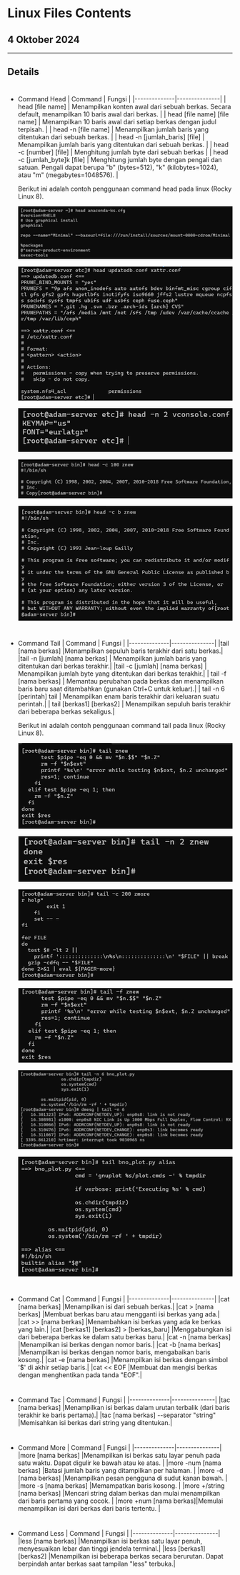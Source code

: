 # Linux Files Contents

## 4 Oktober 2024

---

## Details

#
- Command Head
    | Command            | Fungsi      |
    |--------------|---------------|
    | head [file name]       | Menampilkan konten awal dari sebuah berkas. Secara default, menampilkan 10 baris awal dari berkas.            |
    | head [file name] [file name]    | Menampilkan 10 baris awal dari setiap berkas dengan judul terpisah.  |
    | head -n [file name]             | Menampilkan jumlah baris yang ditentukan dari sebuah berkas.     |
    | head -n [jumlah_baris] [file]   | Menampilkan jumlah baris yang ditentukan dari sebuah berkas.     |
    | head -c [number] [file]         | Menghitung jumlah byte dari sebuah berkas                        |
    | head -c [jumlah_byte]k [file]   | Menghitung jumlah byte dengan pengali dan satuan. Pengali dapat berupa "b" (bytes=512), "k" (kilobytes=1024), atau "m" (megabytes=1048576).    |

    Berikut ini adalah contoh penggunaan command head pada linux (Rocky Linux 8).

    ![LC](https://github.com/adampnggwa/BELAJAR-YAVA247/blob/main/Image/command%20linux/lc1.png)

    ![LC](https://github.com/adampnggwa/BELAJAR-YAVA247/blob/main/Image/command%20linux/lc2.png)

    ![LC](https://github.com/adampnggwa/BELAJAR-YAVA247/blob/main/Image/command%20linux/lc3.png)

    ![LC](https://github.com/adampnggwa/BELAJAR-YAVA247/blob/main/Image/command%20linux/lc4.png)

    ![LC](https://github.com/adampnggwa/BELAJAR-YAVA247/blob/main/Image/command%20linux/lc5.png)

#
- Command Tail
    | Command            | Fungsi      |
    |--------------|---------------|
    |tail [nama berkas]	|Menampilkan sepuluh baris terakhir dari satu berkas.|
    |tail -n [jumlah] [nama berkas]	| Menampilkan jumlah baris yang ditentukan dari berkas terakhir.|
    |tail -c [jumlah] [nama berkas]	| Menampilkan jumlah byte yang ditentukan dari berkas terakhir.|
    | tail -f [nama berkas]	| Memantau perubahan pada berkas dan menampilkan baris baru saat ditambahkan (gunakan Ctrl+C untuk keluar).|
    | tail -n 6 [perintah] tail	| Menampilkan enam baris terakhir dari keluaran suatu perintah.|
    | tail [berkas1] [berkas2]	| Menampilkan sepuluh baris terakhir dari beberapa berkas sekaligus.|

    Berikut ini adalah contoh penggunaan command tail pada linux (Rocky Linux 8).

    ![LC](https://github.com/adampnggwa/BELAJAR-YAVA247/blob/main/Image/command%20linux/lc6.png)

    ![LC](https://github.com/adampnggwa/BELAJAR-YAVA247/blob/main/Image/command%20linux/lc7.png)

    ![LC](https://github.com/adampnggwa/BELAJAR-YAVA247/blob/main/Image/command%20linux/lc8.png)

    ![LC](https://github.com/adampnggwa/BELAJAR-YAVA247/blob/main/Image/command%20linux/lc9.png)

    ![LC](https://github.com/adampnggwa/BELAJAR-YAVA247/blob/main/Image/command%20linux/lc10.png)

    ![LC](https://github.com/adampnggwa/BELAJAR-YAVA247/blob/main/Image/command%20linux/lc11.png)

#
- Command Cat
    | Command            | Fungsi      |
    |--------------|---------------|
    |cat [nama berkas]	|Menampilkan isi dari sebuah berkas.|
    |cat > [nama berkas]	|Membuat berkas baru atau mengganti isi berkas yang ada.|
    |cat >> [nama berkas]	|Menambahkan isi berkas yang ada ke berkas yang lain.|
    |cat [berkas1] [berkas2] > [berkas_baru]	|Menggabungkan isi dari beberapa berkas ke dalam satu berkas baru.|
    |cat -n [nama berkas]	|Menampilkan isi berkas dengan nomor baris.|
    |cat -b [nama berkas]	|Menampilkan isi berkas dengan nomor baris, mengabaikan baris kosong.|
    |cat -e [nama berkas]	|Menampilkan isi berkas dengan simbol '$' di akhir setiap baris.|
    |cat << EOF	|Membuat dan mengisi berkas dengan menghentikan pada tanda "EOF".|

#
- Command Tac
    | Command            | Fungsi      |
    |--------------|---------------|
    |tac [nama berkas]	|Menampilkan isi berkas dalam urutan terbalik (dari baris terakhir ke baris pertama).|
    |tac [nama berkas] --separator "string"	|Memisahkan isi berkas dari string yang ditentukan.|

#
- Command More
    | Command            | Fungsi      |
    |--------------|---------------|
    |more [nama berkas]	|Menampilkan isi berkas satu layar penuh pada satu waktu. Dapat digulir ke bawah atau ke atas.  |
    |more -num [nama berkas]	|Batasi jumlah baris yang ditampilkan per halaman.  |
    |more -d [nama berkas]	|Menampilkan pesan pengguna di sudut kanan bawah.  |
    |more -s [nama berkas]	|Memampatkan baris kosong.  |
    |more +/string [nama berkas]	|Mencari string dalam berkas dan mulai menampilkan dari baris pertama yang cocok.  |
    |more +num [nama berkas]|Memulai menampilkan isi dari berkas dari baris tertentu.  |

#
- Command Less
    | Command            | Fungsi      |
    |--------------|---------------|
    |less [nama berkas]	|Menampilkan isi berkas satu layar penuh, menyesuaikan lebar dan tinggi jendela terminal.|
    |less [berkas1] [berkas2]	|Menampilkan isi beberapa berkas secara berurutan. Dapat berpindah antar berkas saat tampilan "less" terbuka.|